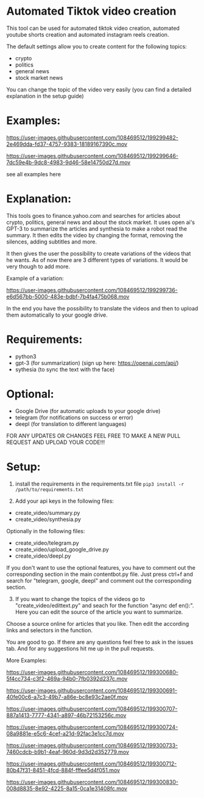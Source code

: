 # Automated Tiktok video creation
This tool can be used for automated tiktok video creation, automated youtube shorts creation and automated instagram reels creation.

The default settings allow you to create content for the following topics:
+ crypto
+ politics
+ general news
+ stock market news

You can change the topic of the video very easily (you can find a detailed explanation in the setup guide)


# Examples:
https://user-images.githubusercontent.com/108469512/199299482-2e469dda-fd37-4757-9383-18189167390c.mov

https://user-images.githubusercontent.com/108469512/199299646-7dc59e4b-9dc8-4983-9d46-58e14750d27d.mov

see all examples here

# Explanation:
This tools goes to finance.yahoo.com and searches for articles about crypto, politics, general news and about the stock market. It uses open ai's GPT-3 to summarize the articles and synthesia to make a robot read the summary. It then edits the video by changing the format, removing the silences, adding subtitles and more.

It then gives the user the possibility to create variations of the videos that he wants. As of now there are 3 different types of variations. It would be very though to add more.

Example of a variation:

https://user-images.githubusercontent.com/108469512/199299736-e6d567bb-5000-483e-bdbf-7b4fa475b068.mov

In the end you have the possibility to translate the videos and then to upload them automatically to your google drive.

# Requirements:
+ python3
+ gpt-3 (for summarization) (sign up here: https://openai.com/api/)
+ sythesia (to sync the text with the face)

# Optional:
+ Google Drive (for automatic uploads to your google drive)
+ telegram (for notifications on success or error)
+ deepl (for translation to different languages)

FOR ANY UPDATES OR CHANGES FEEL FREE TO MAKE A NEW PULL REQUEST AND UPLOAD YOUR CODE!!!

# Setup:
1. install the requirements in the requirements.txt file
```pip3 install -r /path/to/requirements.txt```

2. Add your api keys in the following files:
+ create_video/summary.py
+ create_video/synthesia.py

Optionally in the following files:
+ create_video/telegram.py
+ create_video/upload_google_drive.py
+ create_video/deepl.py

If you don't want to use the optional features, you have to comment out the corresponding section in the main contentbot.py file. Just press ctrl+f and search for "telegram, google, deepl" and comment out the corresponding section.

3. If you want to change the topics of the videos go to "create_video/edittext.py" and seach for the function "async def en():". Here you can edit the source of the article you want to summarize.

Choose a source online for articles that you like. Then edit the according links and selectors in the function.

You are good to go. If there are any questions feel free to ask in the issues tab. And for any suggestions hit me up in the pull requests.

More Examples:

https://user-images.githubusercontent.com/108469512/199300680-5f4cc734-c3f2-469a-94b0-7fb0392d237c.mov

https://user-images.githubusercontent.com/108469512/199300691-40fe00c6-a7c3-49b7-a86e-bc8e93c2ae0f.mov

https://user-images.githubusercontent.com/108469512/199300707-887a1413-7777-4341-a897-46b72153256c.mov

https://user-images.githubusercontent.com/108469512/199300724-08a9881e-e5c6-4cef-a21d-92fac3e1cc7d.mov

https://user-images.githubusercontent.com/108469512/199300733-7460cdcb-b9b1-4eaf-960d-9d3d2d352779.mov

https://user-images.githubusercontent.com/108469512/199300712-80b47f31-8451-4fcd-884f-fffee5d4f051.mov

https://user-images.githubusercontent.com/108469512/199300830-008d8835-8e92-4225-8a15-0ca1e31408fc.mov
